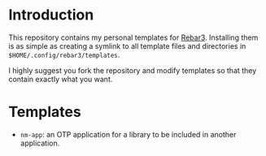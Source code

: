 
# Introduction
This repository contains my personal templates for
[Rebar3](https://www.rebar3.org). Installing them is as simple as creating a
symlink to all template files and directories in
`$HOME/.config/rebar3/templates`.

I highly suggest you fork the repository and modify templates so that they
contain exactly what you want.

# Templates
- `nm-app`: an OTP application for a library to be included in another
  application.
